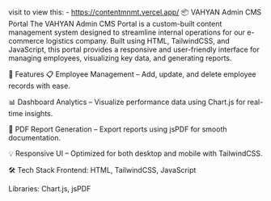 visit to view this: - https://contentmnmt.vercel.app/
📦 VAHYAN Admin CMS Portal
The VAHYAN Admin CMS Portal is a custom-built content management system designed to streamline internal operations for our e-commerce logistics company. Built using HTML, TailwindCSS, and JavaScript, this portal provides a responsive and user-friendly interface for managing employees, visualizing key data, and generating reports.

🚀 Features
📋 Employee Management – Add, update, and delete employee records with ease.

📊 Dashboard Analytics – Visualize performance data using Chart.js for real-time insights.

🧾 PDF Report Generation – Export reports using jsPDF for smooth documentation.

💡 Responsive UI – Optimized for both desktop and mobile with TailwindCSS.

🛠️ Tech Stack
Frontend: HTML, TailwindCSS, JavaScript

Libraries: Chart.js, jsPDF
